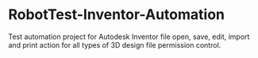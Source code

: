 # RobotTest-Inventor-Automation
Test automation project for Autodesk Inventor file open, save, edit, import and print action for all types of 3D design file permission control.
